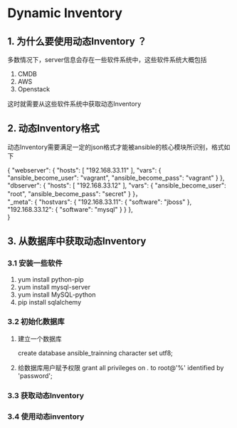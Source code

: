 # Dynamic Inventory
## 1. 为什么要使用动态Inventory ？

多数情况下，server信息会存在一些软件系统中，这些软件系统大概包括

1. CMDB
2. AWS
3. Openstack

这时就需要从这些软件系统中获取动态Inventory

## 2. 动态Inventory格式

动态Inventory需要满足一定的json格式才能被ansible的核心模块所识别，格式如下

{
    "webserver": {
        "hosts": [
            "192.168.33.11"
        ], 
        "vars": {
            "ansible_become_user": "vagrant", 
            "ansible_become_pass": "vagrant"
        }
    }, 
    "dbserver": {
        "hosts": [
            "192.168.33.12"
        ], 
        "vars": {
            "ansible_become_user": "root", 
            "ansible_become_pass": "secret"
        }
    }，  
    "_meta": {
        "hostvars": {
            "192.168.33.11": {
                "software": "jboss"
            }, 
            "192.168.33.12": {
                "software": "mysql"
            }
        }
    },     
}



## 3. 从数据库中获取动态Inventory

### 3.1 安装一些软件

1. yum install python-pip
2. yum install mysql-server
3. yum install MySQL-python
4. pip install sqlalchemy

### 3.2 初始化数据库

1. 建立一个数据库 

   create database ansible_trainning character set utf8;

2. 给数据库用户赋予权限
   grant all privileges on *.* to root@'%' identified by 'password';
   
### 3.3 获取动态Inventory

### 3.4 使用动态inventory
   


